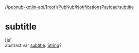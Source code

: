 //[pubnub-kotlin-api](../../../../index.md)/[[root]](../../index.md)/[PubNub](../index.md)/[NotificationsPayload](index.md)/[subtitle](subtitle.md)

# subtitle

[js]\
abstract var [subtitle](subtitle.md): [String](https://kotlinlang.org/api/latest/jvm/stdlib/kotlin-stdlib/kotlin/-string/index.html)?
